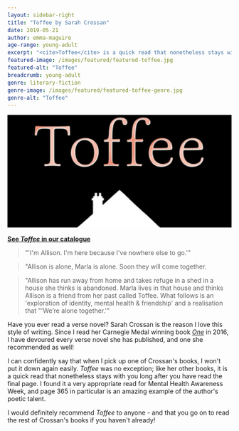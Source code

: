 ```yaml
---
layout: sidebar-right
title: "Toffee by Sarah Crossan"
date: 2019-05-21
author: emma-maguire
age-range: young-adult
excerpt: "<cite>Toffee</cite> is a quick read that nonetheless stays with you long after you have read the final page."
featured-image: /images/featured/featured-toffee.jpg
featured-alt: "Toffee"
breadcrumb: young-adult
genre: literary-fiction
genre-image: /images/featured/featured-toffee-genre.jpg
genre-alt: "Toffee"
---
```


![Toffee](/images/featured/featured-toffee.jpg)

**[See <cite>Toffee</cite> in our catalogue](https://suffolk.spydus.co.uk/cgi-bin/spydus.exe/ENQ/OPAC/BIBENQ?BRN=2546340)**

> "'I'm Allison. I'm here because I've nowhere else to go.'"

> "Allison is alone, Marla is alone. Soon they will come together.

> "Allison has run away from home and takes refuge in a shed in a house she thinks is abandoned. Marla lives in that house and thinks Allison is a friend from her past called Toffee. What follows is an 'exploration of identity, mental health & friendship' and a realisation that "'We’re alone together.'"

Have you ever read a verse novel? Sarah Crossan is the reason I love this style of writing. Since I read her Carnegie Medal winning book [<cite>One</cite>](https://suffolk.spydus.co.uk/cgi-bin/spydus.exe/ENQ/OPAC/BIBENQ?BRN=1976758) in 2016, I have devoured every verse novel she has published, and one she recommended as well!

I can confidently say that when I pick up one of Crossan's books, I won't put it down again easily. <cite>Toffee</cite> was no exception; like her other books, it is a quick read that nonetheless stays with you long after you have read the final page. I found it a very appropriate read for Mental Health Awareness Week, and page 365 in particular is an amazing example of the author's poetic talent.

I would definitely recommend <cite>Toffee</cite> to anyone - and that you go on to read the rest of Crossan's books if you haven't already!
